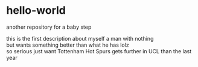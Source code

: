 # hello-world
another repository for a baby step

this is the first description about myself
a man with nothing  
but wants something better than what he has  lolz  
so serious
just want Tottenham Hot Spurs gets further in UCL than the last year
